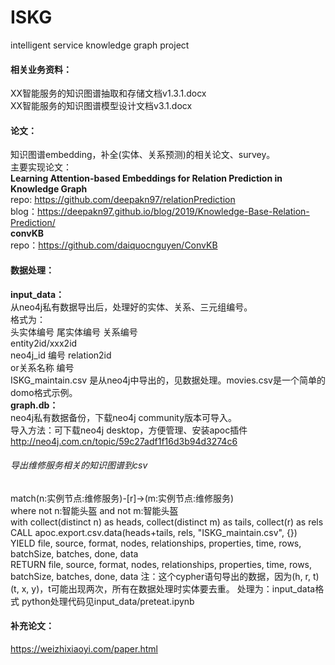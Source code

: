 # ISKG
intelligent service knowledge graph project

#### 相关业务资料：
XX智能服务的知识图谱抽取和存储文档v1.3.1.docx  
XX智能服务的知识图谱模型设计文档v3.1.docx

#### 论文： 
知识图谱embedding，补全(实体、关系预测)的相关论文、survey。   
主要实现论文：   
**Learning Attention-based Embeddings for Relation Prediction in Knowledge Graph**   
repo: https://github.com/deepakn97/relationPrediction   
blog：https://deepakn97.github.io/blog/2019/Knowledge-Base-Relation-Prediction/   
**convKB**   
repo：https://github.com/daiquocnguyen/ConvKB


#### 数据处理：   
**input_data：**  
从neo4j私有数据导出后，处理好的实体、关系、三元组编号。   
格式为：   
头实体编号 尾实体编号 关系编号   
entity2id/xxx2id   
neo4j_id 编号 relation2id  
or关系名称 编号   
ISKG_maintain.csv 是从neo4j中导出的，见数据处理。movies.csv是一个简单的domo格式示例。   
**graph.db：**   
neo4j私有数据备份，下载neo4j community版本可导入。   
导入方法：可下载neo4j desktop，方便管理、安装apoc插件 http://neo4j.com.cn/topic/59c27adf1f16d3b94d3274c6    
###### 导出维修服务相关的知识图谱到csv  
match(n:实例节点:维修服务)-[r]->(m:实例节点:维修服务)   
where not n:智能头盔 and not m:智能头盔   
with collect(distinct n) as heads, collect(distinct m) as tails, collect(r) as rels   
CALL apoc.export.csv.data(heads+tails, rels, "ISKG_maintain.csv", {})   
YIELD file, source, format, nodes, relationships, properties, time, rows, batchSize, batches, done, data   
RETURN file, source, format, nodes, relationships, properties, time, rows, batchSize, batches, done, data 注：这个cypher语句导出的数据，因为(h, r, t) (t, x, y)，t可能出现两次，所有在数据处理时实体要去重。 处理为：input_data格式 python处理代码见input_data/preteat.ipynb

#### 补充论文：   
https://weizhixiaoyi.com/paper.html
